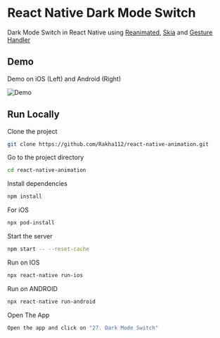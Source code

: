 # React Native Dark Mode Switch

Dark Mode Switch in React Native using [Reanimated](https://docs.swmansion.com/react-native-reanimated/), [Skia](https://shopify.github.io/react-native-skia/docs/getting-started/installation) and [Gesture Handler](https://docs.swmansion.com/react-native-gesture-handler/docs/)

## Demo

Demo on iOS (Left) and Android (Right)

![Demo](https://github.com/Rakha112/react-native-animation/blob/main/src/27-React-Native-Dark-Mode-Switch/Demo.gif)

## Run Locally

Clone the project

```bash
git clone https://github.com/Rakha112/react-native-animation.git
```

Go to the project directory

```bash
cd react-native-animation
```

Install dependencies

```bash
npm install
```

For iOS

```bash
npx pod-install
```

Start the server

```bash
npm start -- --reset-cache
```

Run on IOS

```bash
npx react-native run-ios
```

Run on ANDROID

```bash
npx react-native run-android
```

Open The App

```bash
Open the app and click on "27. Dark Mode Switch"
```
